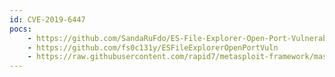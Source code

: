 ```yaml
---
id: CVE-2019-6447
pocs:
    - https://github.com/SandaRuFdo/ES-File-Explorer-Open-Port-Vulnerability---CVE-2019-6447
    - https://github.com/fs0c131y/ESFileExplorerOpenPortVuln
    - https://raw.githubusercontent.com/rapid7/metasploit-framework/master/modules/auxiliary/scanner/http/es_file_explorer_open_port.rb
---
```

